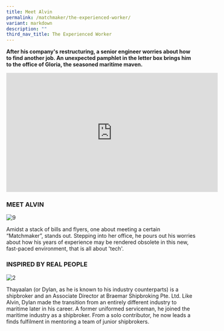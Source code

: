 ```yaml
---
title: Meet Alvin
permalink: /matchmaker/the-experienced-worker/
variant: markdown
description: ""
third_nav_title: The Experienced Worker
---
```

**After his company's restructuring, a senior engineer worries about how to find another job. An unexpected pamphlet in the letter box brings him to the office of Gloria, the seasoned maritime maven.**

<iframe allowfullscreen="" allow="accelerometer; autoplay; clipboard-write; encrypted-media; gyroscope; picture-in-picture; web-share" frameborder="0" title="YouTube video player" src="https://www.youtube.com/embed/depPvl7Zt-g?si=j0vqTHlP8EfLstQB" height="315" width="560"></iframe>


### MEET ALVIN
<img border="0" alt="9" src="https://i.ibb.co/CwjzdnB/9.png">

Amidst a stack of bills and flyers, one about meeting a certain “Matchmaker”, stands out. Stepping into her office, he pours out his worries about how his years of experience may be rendered obsolete in this new, fast-paced environment, that is all about 'tech'.  

### INSPIRED BY REAL PEOPLE

<img border="0" alt="2" src="https://i.ibb.co/5c04nvj/2.png">

Thayaalan (or Dylan, as he is known to his industry counterparts) is a shipbroker and an Associate Director at Braemar Shipbroking Pte. Ltd. Like Alvin, Dylan made the transition from an entirely different industry to maritime later in his career. A former uniformed serviceman, he joined the maritime industry as a shipbroker. From a solo contributor, he now leads a finds fulfilment in mentoring a team of junior shipbrokers.